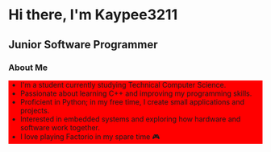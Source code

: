 # Hi there, I'm Kaypee3211
## Junior Software Programmer
### About Me

<div style="background-color:red";>

  <ul>
    <li>I'm a student currently studying Technical Computer Science.</li>
    <li>Passionate about learning C++ and improving my programming skills.</li>
    <li>Proficient in Python; in my free time, I create small applications and projects.</li>
    <li>Interested in embedded systems and exploring how hardware and software work together.</li>
    <li>I love playing Factorio in my spare time 🎮</li>
  </ul>

</div>
